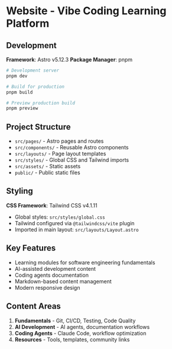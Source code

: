 # Website - Vibe Coding Learning Platform

## Development

**Framework**: Astro v5.12.3
**Package Manager**: pnpm

```bash
# Development server
pnpm dev

# Build for production
pnpm build

# Preview production build
pnpm preview
```

## Project Structure

- `src/pages/` - Astro pages and routes
- `src/components/` - Reusable Astro components
- `src/layouts/` - Page layout templates
- `src/styles/` - Global CSS and Tailwind imports
- `src/assets/` - Static assets
- `public/` - Public static files

## Styling

**CSS Framework**: Tailwind CSS v4.1.11
- Global styles: `src/styles/global.css`
- Tailwind configured via `@tailwindcss/vite` plugin
- Imported in main layout: `src/layouts/Layout.astro`

## Key Features

- Learning modules for software engineering fundamentals
- AI-assisted development content
- Coding agents documentation
- Markdown-based content management
- Modern responsive design

## Content Areas

1. **Fundamentals** - Git, CI/CD, Testing, Code Quality
2. **AI Development** - AI agents, documentation workflows
3. **Coding Agents** - Claude Code, workflow optimization
4. **Resources** - Tools, templates, community links